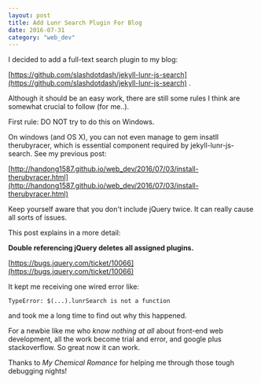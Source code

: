 ```yaml
---
layout: post
title: Add Lunr Search Plugin For Blog
date: 2016-07-31
category: "web_dev"
---
```


I decided to add a full-text search plugin to my blog:

[https://github.com/slashdotdash/jekyll-lunr-js-search](https://github.com/slashdotdash/jekyll-lunr-js-search) .

Although it should be an easy work, there are still some rules I think are somewhat crucial to follow (for me..).

First rule: DO NOT try to do this on Windows.

On windows (and OS X), you can not even manage to gem insatll therubyracer, which is essential component required by jekyll-lunr-js-search. 
See my previous post: 

[http://handong1587.github.io/web_dev/2016/07/03/install-therubyracer.html](http://handong1587.github.io/web_dev/2016/07/03/install-therubyracer.html)

Keep yourself aware that you don't include jQuery twice. It can really cause all sorts of issues.

This post explains in a more detail: 

**Double referencing jQuery deletes all assigned plugins.**

[https://bugs.jquery.com/ticket/10066](https://bugs.jquery.com/ticket/10066)

It kept me receiving one wired error like:

```
TypeError: $(...).lunrSearch is not a function
```

and took me a long time to find out why this happened.

For a newbie like me who *know nothing at all* about front-end web development, 
all the work become trial and error, and google plus stackoverflow. So great now it can work.

Thanks to *My Chemical Romance* for helping me through those tough debugging nights!